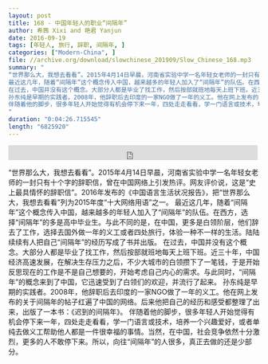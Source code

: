 ```yaml
---
layout: post
title: 168 - 中国年轻人的职业“间隔年”
author: 希茜 Xixi and 艳君 Yanjun
date: 2016-09-19
tags: [年轻人, 旅行, 辞职, 间隔年, ]
categories: ["Modern-China", ]
file: //archive.org/download/slowchinese_201909/Slow_Chinese_168.mp3
summary: "
“世界那么大，我想去看看”。2015年4月14日早晨，河南省实验中学一名年轻女老师的一封只有十个字的辞职信，曾在中国网络上引发热评。网友评价说，这是“史上最具情怀的辞职信”。2016年发布的《中国语言生活状况报告》，把“世界那么大，我想去看看”列为2015年度“十大网络用语”之一。
最近这几年，随着“间隔年”这个概念传入中国，越来越多的年轻人加入了“间隔年”的队伍。在西方，选择“间隔年”的多是高中毕业生。与此不同的是，在中国，更多是白领阶层，他们辞去了工作，选择去国外做一年的义工或者四处旅行，体验一种不一样的生活。陆陆续续有人把自己“间隔年”的经历写成了书并出版。
在过去，中国并没有这个概念。大部分人都是毕业了找工作，然后按部就班地每天上班下班。近三十年，中国经济高速发展，在解决生存压力之后，不少大城市的白领攒下了一笔钱，于是开始反思现在的工作是不是自己想要的，开始考虑自己内心的需求。与此同时，“间隔年”的概念来到了中国，它迅速受到了白领们的欢迎，并流行了起来。
孙东纯是早期的实践者。2008年，他辞职后去印度的一家NGO做了一年的义工。他在网上发布的关于间隔年的帖子红遍了中国的网络。后来他把自己的经历和感受都整理了出来，出版了一本书：《迟到的间隔年》。
伴随着他的脚步，很多年轻人开始觉得有机会停下来一年，四处走走看看，学一门语言或技术，培养一个兴趣爱好，或者单纯去做义工帮助他人都是一件很幸福的事情。当然，在中国，社会竞争依然十分激烈，更多的人不敢停下来。所以，向往“间隔年”的人很多，真正去做的还是少部分。
"
duration: "0:04:26.715545"
length: "6825920"
---
```


<iframe src="https://archive.org/embed/slowchinese_201909/Slow_Chinese_168.mp3" width="500" height="30" frameborder="0" webkitallowfullscreen="true" mozallowfullscreen="true" allowfullscreen></iframe>

“世界那么大，我想去看看”。2015年4月14日早晨，河南省实验中学一名年轻女老师的一封只有十个字的辞职信，曾在中国网络上引发热评。网友评价说，这是“史上最具情怀的辞职信”。2016年发布的《中国语言生活状况报告》，把“世界那么大，我想去看看”列为2015年度“十大网络用语”之一。
最近这几年，随着“间隔年”这个概念传入中国，越来越多的年轻人加入了“间隔年”的队伍。在西方，选择“间隔年”的多是高中毕业生。与此不同的是，在中国，更多是白领阶层，他们辞去了工作，选择去国外做一年的义工或者四处旅行，体验一种不一样的生活。陆陆续续有人把自己“间隔年”的经历写成了书并出版。
在过去，中国并没有这个概念。大部分人都是毕业了找工作，然后按部就班地每天上班下班。近三十年，中国经济高速发展，在解决生存压力之后，不少大城市的白领攒下了一笔钱，于是开始反思现在的工作是不是自己想要的，开始考虑自己内心的需求。与此同时，“间隔年”的概念来到了中国，它迅速受到了白领们的欢迎，并流行了起来。
孙东纯是早期的实践者。2008年，他辞职后去印度的一家NGO做了一年的义工。他在网上发布的关于间隔年的帖子红遍了中国的网络。后来他把自己的经历和感受都整理了出来，出版了一本书：《迟到的间隔年》。
伴随着他的脚步，很多年轻人开始觉得有机会停下来一年，四处走走看看，学一门语言或技术，培养一个兴趣爱好，或者单纯去做义工帮助他人都是一件很幸福的事情。当然，在中国，社会竞争依然十分激烈，更多的人不敢停下来。所以，向往“间隔年”的人很多，真正去做的还是少部分。
